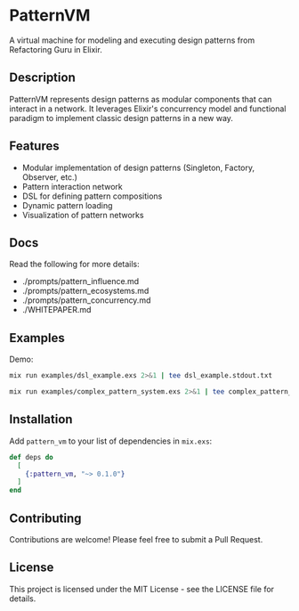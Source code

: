 # PatternVM

A virtual machine for modeling and executing design patterns from Refactoring Guru in Elixir.

## Description

PatternVM represents design patterns as modular components that can interact in a network. It leverages Elixir's concurrency model and functional paradigm to implement classic design patterns in a new way.

## Features

- Modular implementation of design patterns (Singleton, Factory, Observer, etc.)
- Pattern interaction network
- DSL for defining pattern compositions
- Dynamic pattern loading
- Visualization of pattern networks

## Docs
Read the following for more details:
- ./prompts/pattern_influence.md
- ./prompts/pattern_ecosystems.md
- ./prompts/pattern_concurrency.md
- ./WHITEPAPER.md

## Examples
Demo:

```bash
mix run examples/dsl_example.exs 2>&1 | tee dsl_example.stdout.txt

mix run examples/complex_pattern_system.exs 2>&1 | tee complex_pattern_system.stdout.txt
```

## Installation

Add `pattern_vm` to your list of dependencies in `mix.exs`:

```elixir
def deps do
  [
    {:pattern_vm, "~> 0.1.0"}
  ]
end
```

## Contributing

Contributions are welcome! Please feel free to submit a Pull Request.

## License

This project is licensed under the MIT License - see the LICENSE file for details.
